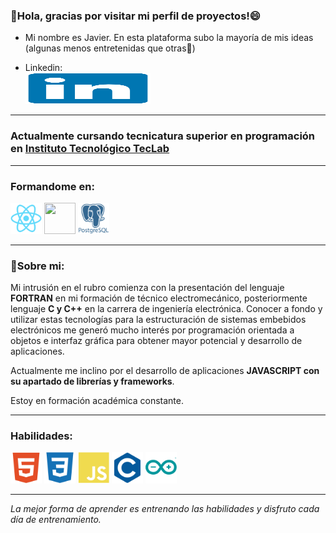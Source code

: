 ### 👋Hola, gracias por visitar mi perfil de proyectos!😄

- Mi nombre es Javier. En esta plataforma subo la mayoría de mis ideas (algunas menos entretenidas que otras🤔)

- Linkedin: <br><a href="https://www.linkedin.com/in/javieremanuelhuebra/"><img src="https://github.com/devicons/devicon/blob/master/icons/linkedin/linkedin-original.svg" width="200px" height="50px"></a>
</div>
<hr>
<div>
<h3>Actualmente cursando tecnicatura superior en programación en <a href="https://www.teclab.edu.ar">Instituto Tecnológico TecLab</img></a></h3>
<hr>
<h3>Formandome en:</h3>
<img src="https://github.com/devicons/devicon/blob/master/icons/react/react-original.svg" width="50px" height="50px"></img>
<img src="https://raw.githubusercontent.com/gilbarbara/logos/f31ecd8b034658fd5b1dd40aa16614767aeaa9ee/logos/git-icon.svg" width="50px" height="50px"></img>
<img src="https://github.com/devicons/devicon/blob/master/icons/postgresql/postgresql-plain-wordmark.svg" width="50px" height="50px"></img>


</div>
<hr>
<h3>🌱Sobre mi:</h3>
Mi intrusión en el rubro comienza con la presentación del lenguaje <b>FORTRAN</b> en mi formación de técnico electromecánico, posteriormente lenguaje <b>C y C++</b> en la carrera de ingeniería electrónica. Conocer a fondo y utilizar estas tecnologías para la estructuración de sistemas embebidos electrónicos me generó mucho interés por programación orientada a objetos e interfaz gráfica para obtener mayor potencial y desarrollo de aplicaciones.

Actualmente me inclino por el desarrollo de aplicaciones <b>JAVASCRIPT con su apartado de librerías y frameworks</b>.

Estoy en formación académica constante.
<hr>
<div>
<h3>Habilidades:</h3>
<img src="https://github.com/devicons/devicon/blob/master/icons/html5/html5-plain.svg" width="50px" height="50px"></img>
<img src="https://github.com/devicons/devicon/blob/master/icons/css3/css3-plain.svg" width="50px" height="50px"></img>
<img src="https://github.com/devicons/devicon/blob/master/icons/javascript/javascript-plain.svg" width="50px" height="50px"></img>
<img src="https://github.com/devicons/devicon/blob/master/icons/c/c-plain.svg" width="50px" height="50px"></img>
<img src="https://github.com/devicons/devicon/blob/master/icons/arduino/arduino-original.svg" width="50px" height="50px"></img>
</div>
<hr>
<i>La mejor forma de aprender es entrenando las habilidades y disfruto cada día de entrenamiento.</i>

<!--
**javierhuebra/javierhuebra** is a ✨ _special_ ✨ repository because its `README.md` (this file) appears on your GitHub profile.

Here are some ideas to get you started:

- 🔭 I’m currently working on ...
- 🌱 I’m currently learning ...
- 👯 I’m looking to collaborate on ...
- 🤔 I’m looking for help with ...
- 💬 Ask me about ...
- 📫 How to reach me: ...
- 😄 Pronouns: ...
- ⚡ Fun fact: ...
-->
